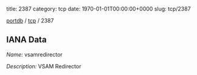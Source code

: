 title: 2387
category: tcp
date: 1970-01-01T00:00:00+0000
slug: tcp/2387

[portdb](/) / [tcp](/category/tcp.html) / 2387


## IANA Data

_Name:_ vsamredirector

_Description:_ VSAM Redirector

